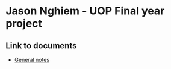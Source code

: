 # Jason Nghiem - UOP Final year project

## Link to documents

- [General notes](https://docs.google.com/document/d/1b6HnAn6ybo2X5j6eZODDUxaw9Kp-SIuVymI8jHa9hO4/edit?usp=sharing)
